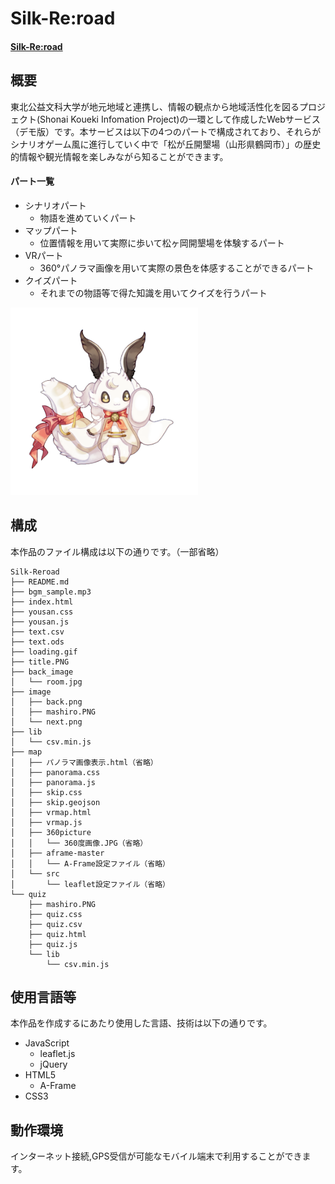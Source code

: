 Silk-Re:road
===============
#### [Silk-Re:road](https://ryusei-jp-y.github.io/portfolio/Silk-Reroad/index.html)
## 概要
東北公益文科大学が地元地域と連携し、情報の観点から地域活性化を図るプロジェクト(Shonai Koueki Infomation Project)の一環として作成したWebサービス（デモ版）です。本サービスは以下の4つのパートで構成されており、それらがシナリオゲーム風に進行していく中で「松が丘開墾場（山形県鶴岡市）」の歴史的情報や観光情報を楽しみながら知ることができます。
#### パート一覧
* シナリオパート
    - 物語を進めていくパート
* マップパート
    - 位置情報を用いて実際に歩いて松ヶ岡開墾場を体験するパート
* VRパート
    - 360°パノラマ画像を用いて実際の景色を体感することができるパート
* クイズパート
    - それまでの物語等で得た知識を用いてクイズを行うパート
<img src="image/mashiro.PNG" alt="ましろちゃん" width="300">

## 構成
本作品のファイル構成は以下の通りです。（一部省略）
```
Silk-Reroad
├── README.md
├── bgm_sample.mp3
├── index.html
├── yousan.css
├── yousan.js
├── text.csv
├── text.ods
├── loading.gif
├── title.PNG
├── back_image
│   └── room.jpg
├── image
│   ├── back.png
│   ├── mashiro.PNG
│   └── next.png
├── lib
│   └── csv.min.js
├── map
│   ├── パノラマ画像表示.html（省略）
│   ├── panorama.css
│   ├── panorama.js
│   ├── skip.css
│   ├── skip.geojson
│   ├── vrmap.html
│   ├── vrmap.js
│   ├── 360picture
│   │   └── 360度画像.JPG（省略）
│   ├── aframe-master
│   │   └── A-Frame設定ファイル（省略）
│   └── src
│       └── leaflet設定ファイル（省略）
└── quiz
    ├── mashiro.PNG
    ├── quiz.css
    ├── quiz.csv
    ├── quiz.html
    ├── quiz.js
    └── lib
        └── csv.min.js

```

## 使用言語等
本作品を作成するにあたり使用した言語、技術は以下の通りです。
* JavaScript
  - leaflet.js
  - jQuery
* HTML5
  - A-Frame
* CSS3

## 動作環境
インターネット接続,GPS受信が可能なモバイル端末で利用することができます。
